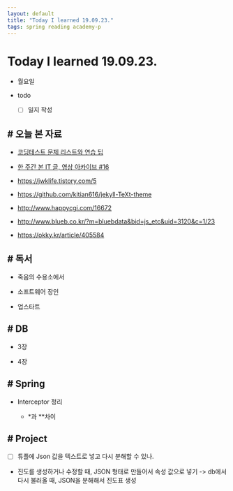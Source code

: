 ```yaml
---
layout: default
title: "Today I learned 19.09.23."
tags: spring reading academy-p
---
```


# Today I learned 19.09.23.
- 월요일
- todo

  - [ ] 일지 작성



## # 오늘 본 자료

- [코딩테스트 문제 리스트와 연습 팁](https://www.notion.so/580c3a42f21b49b497b7089f539a9f78)
- [한 주간 본 IT 글, 영상 아카이브 #16](https://velog.io/@chris/weekly-archive-16)

- https://jwklife.tistory.com/5
- https://github.com/kitian616/jekyll-TeXt-theme
- http://www.happycgi.com/16672
- http://www.blueb.co.kr/?m=bluebdata&bid=js_etc&uid=3120&c=1/23

- https://okky.kr/article/405584

  

## # 독서

- 죽음의 수용소에서

- 소프트웨어 장인

- 업스타트

  

## # DB

- 3장

- 4장

  

## # Spring

- Interceptor 정리

  - *과 **차이

  

## # Project

- [ ] 튜플에 Json 값을 텍스트로 넣고 다시 분해할 수 있나.

- 진도를 생성하거나 수정할 때, JSON 형태로 만들어서 속성 값으로 넣기 -> db에서 다시 불러올 때, JSON을 분해해서 진도표 생성 